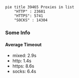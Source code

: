 
```mermaid
pie title 39465 Proxies in list
    "HTTP" : 23681
    "HTTPS": 5741
    "SOCKS" : 14304
```

### Some Info
#### Average Timeout

- mixed: 2.9s
- http: 1.4s
- https: 8.6s
- socks: 6.4s